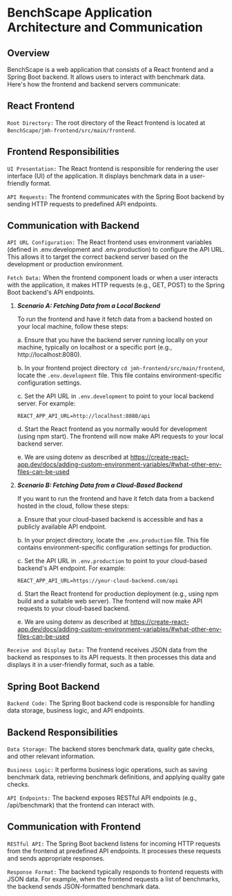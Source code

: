 # BenchScape Application Architecture and Communication

## Overview

BenchScape is a web application that consists of a React frontend and a Spring Boot backend. It allows users to interact with benchmark data. Here's how the frontend and backend servers communicate:

## React Frontend

`Root Directory:` The root directory of the React frontend is located at `BenchScape/jmh-frontend/src/main/frontend`.

## Frontend Responsibilities

`UI Presentation:` The React frontend is responsible for rendering the user interface (UI) of the application. It displays benchmark data in a user-friendly format.

`API Requests:` The frontend communicates with the Spring Boot backend by sending HTTP requests to predefined API endpoints.

## Communication with Backend

`API URL Configuration:` The React frontend uses environment variables (defined in .env.development and .env.production) to configure the API URL. This allows it to target the correct backend server based on the development or production environment.

`Fetch Data:` When the frontend component loads or when a user interacts with the application, it makes HTTP requests (e.g., GET, POST) to the Spring Boot backend's API endpoints.

1.  **_Scenario A: Fetching Data from a Local Backend_**

    To run the frontend and have it fetch data from a backend hosted on your local machine, follow these steps:

    a. Ensure that you have the backend server running locally on your machine, typically on localhost or a specific port (e.g., http://localhost:8080).

    b. In your frontend project directory `cd jmh-frontend/src/main/frontend`, locate the `.env.development` file. This file contains environment-specific configuration settings.

    c. Set the API URL in `.env.development` to point to your local backend server. For example:

        REACT_APP_API_URL=http://localhost:8080/api

    d. Start the React frontend as you normally would for development (using npm start). The frontend will now make API requests to your local backend server.

    e. We are using dotenv as described at https://create-react-app.dev/docs/adding-custom-environment-variables/#what-other-env-files-can-be-used

2.  **_Scenario B: Fetching Data from a Cloud-Based Backend_**

    If you want to run the frontend and have it fetch data from a backend hosted in the cloud, follow these steps:

    a. Ensure that your cloud-based backend is accessible and has a publicly available API endpoint.

    b. In your project directory, locate the `.env.production` file. This file contains environment-specific configuration settings for production.

    c. Set the API URL in `.env.production` to point to your cloud-based backend's API endpoint. For example:

        REACT_APP_API_URL=https://your-cloud-backend.com/api

    d. Start the React frontend for production deployment (e.g., using npm build and a suitable web server). The frontend will now make API requests to your cloud-based backend.

    e. We are using dotenv as described at https://create-react-app.dev/docs/adding-custom-environment-variables/#what-other-env-files-can-be-used

`Receive and Display Data:` The frontend receives JSON data from the backend as responses to its API requests. It then processes this data and displays it in a user-friendly format, such as a table.

## Spring Boot Backend

`Backend Code:` The Spring Boot backend code is responsible for handling data storage, business logic, and API endpoints.

## Backend Responsibilities

`Data Storage:` The backend stores benchmark data, quality gate checks, and other relevant information.

`Business Logic:` It performs business logic operations, such as saving benchmark data, retrieving benchmark definitions, and applying quality gate checks.

`API Endpoints:` The backend exposes RESTful API endpoints (e.g., /api/benchmark) that the frontend can interact with.

## Communication with Frontend

`RESTful API:` The Spring Boot backend listens for incoming HTTP requests from the frontend at predefined API endpoints. It processes these requests and sends appropriate responses.

`Response Format:` The backend typically responds to frontend requests with JSON data. For example, when the frontend requests a list of benchmarks, the backend sends JSON-formatted benchmark data.
